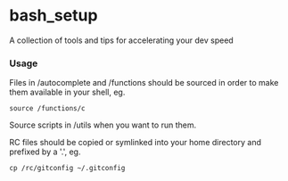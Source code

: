 # bash_setup

A collection of tools and tips for accelerating your dev speed

### Usage

Files in /autocomplete and /functions should be sourced in order to make them available in your shell, eg.

```source /functions/c```

Source scripts in /utils when you want to run them.

RC files should be copied or symlinked into your home directory and prefixed by a '.', eg.

```cp /rc/gitconfig ~/.gitconfig```
